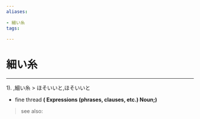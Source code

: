 ```yaml
---
aliases:
    
- 細い糸
tags:
    
---
```


# 細い糸
---
1).
,細い糸 > ほそいいと,ほそいいと

- fine thread
**( Expressions (phrases, clauses, etc.) Noun;)**
> see also: 
            